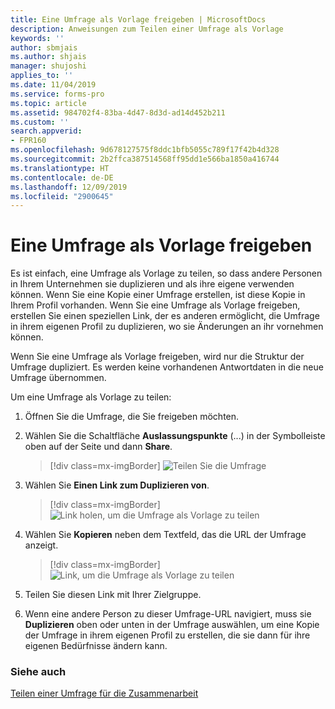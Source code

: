 ```yaml
---
title: Eine Umfrage als Vorlage freigeben | MicrosoftDocs
description: Anweisungen zum Teilen einer Umfrage als Vorlage
keywords: ''
author: sbmjais
ms.author: shjais
manager: shujoshi
applies_to: ''
ms.date: 11/04/2019
ms.service: forms-pro
ms.topic: article
ms.assetid: 984702f4-83ba-4d47-8d3d-ad14d452b211
ms.custom: ''
search.appverid:
- FPR160
ms.openlocfilehash: 9d678127575f8ddc1bfb5055c789f17f42b4d328
ms.sourcegitcommit: 2b2ffca387514568ff95dd1e566ba1850a416744
ms.translationtype: HT
ms.contentlocale: de-DE
ms.lasthandoff: 12/09/2019
ms.locfileid: "2900645"
---
```

# <a name="share-a-survey-as-a-template"></a>Eine Umfrage als Vorlage freigeben

Es ist einfach, eine Umfrage als Vorlage zu teilen, so dass andere Personen in Ihrem Unternehmen sie duplizieren und als ihre eigene verwenden können. Wenn Sie eine Kopie einer Umfrage erstellen, ist diese Kopie in Ihrem Profil vorhanden. Wenn Sie eine Umfrage als Vorlage freigeben, erstellen Sie einen speziellen Link, der es anderen ermöglicht, die Umfrage in ihrem eigenen Profil zu duplizieren, wo sie Änderungen an ihr vornehmen können.

Wenn Sie eine Umfrage als Vorlage freigeben, wird nur die Struktur der Umfrage dupliziert. Es werden keine vorhandenen Antwortdaten in die neue Umfrage übernommen.

Um eine Umfrage als Vorlage zu teilen:

1.  Öffnen Sie die Umfrage, die Sie freigeben möchten.

2. Wählen Sie die Schaltfläche **Auslassungspunkte** (...) in der Symbolleiste oben auf der Seite und dann **Share**.

    > [!div class=mx-imgBorder]
    > ![Teilen Sie die Umfrage ](media/share-survey.png "Umfrage teilen")

3.  Wählen Sie **Einen Link zum Duplizieren von**.

    > [!div class=mx-imgBorder]
    > ![Link holen, um die Umfrage als Vorlage zu teilen](media/get-survey-duplicate-link.png "Laden Sie dann den Link herunter, um die Umfrage als Vorlage freizugeben")  

4.  Wählen Sie **Kopieren** neben dem Textfeld, das die URL der Umfrage anzeigt.

    > [!div class=mx-imgBorder]
    > ![Link, um die Umfrage als Vorlage zu teilen](media/survey-duplicate-link.png "Link herunter, um die Umfrage als Vorlage freizugeben")  

5.  Teilen Sie diesen Link mit Ihrer Zielgruppe.

6.  Wenn eine andere Person zu dieser Umfrage-URL navigiert, muss sie **Duplizieren** oben oder unten in der Umfrage auswählen, um eine Kopie der Umfrage in ihrem eigenen Profil zu erstellen, die sie dann für ihre eigenen Bedürfnisse ändern kann.

### <a name="see-also"></a>Siehe auch

[Teilen einer Umfrage für die Zusammenarbeit](share-survey-collaborate.md)
